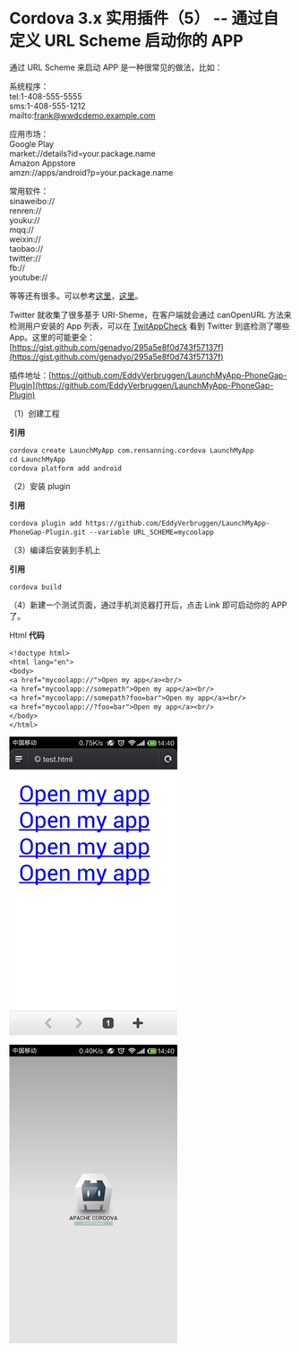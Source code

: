 # Cordova 3.x 实用插件（5） -- 通过自定义 URL Scheme 启动你的 APP

通过 URL Scheme 来启动 APP 是一种很常见的做法，比如： 

系统程序：   
tel:1-408-555-5555   
sms:1-408-555-1212   
mailto:frank@wwdcdemo.example.com   

应用市场：   
Google Play   
market://details?id=your.package.name   
Amazon Appstore   
amzn://apps/android?p=your.package.name   

常用软件：   
sinaweibo://   
renren://   
youku://   
mqq://   
weixin://   
taobao://   
twitter://   
fb://   
youtube://   

等等还有很多。可以参考[这里](http://www.zhihu.com/question/19907735)，[这里](http://wiki.akosma.com/IPhone_URL_Schemes)。 

Twitter 就收集了很多基于 URI-Sheme，在客户端就会通过 canOpenURL 方法来检测用户安装的 App 列表，可以在 [TwitAppCheck](http://epirat.github.io/TwitAppCheck/#/) 看到 Twitter 到底检测了哪些 App。这里的可能更全：[https://gist.github.com/genadyo/295a5e8f0d743f57137f](https://gist.github.com/genadyo/295a5e8f0d743f57137f) 

插件地址：[https://github.com/EddyVerbruggen/LaunchMyApp-PhoneGap-Plugin](https://github.com/EddyVerbruggen/LaunchMyApp-PhoneGap-Plugin) 

（1）创建工程 

**引用**

```
cordova create LaunchMyApp com.rensanning.cordova LaunchMyApp 
cd LaunchMyApp 
cordova platform add android
```

（2）安装 plugin 

**引用**

```
cordova plugin add https://github.com/EddyVerbruggen/LaunchMyApp-PhoneGap-Plugin.git --variable URL_SCHEME=mycoolapp
```

（3）编译后安装到手机上 

**引用**

```
cordova build
```


（4）新建一个测试页面，通过手机浏览器打开后，点击 Link 即可启动你的 APP 了。 

Html **代码**

```
<!doctype html>
<html lang="en">
<body>
<a href="mycoolapp://">Open my app</a><br/>
<a href="mycoolapp://somepath">Open my app</a><br/>
<a href="mycoolapp://somepath?foo=bar">Open my app</a><br/>
<a href="mycoolapp://?foo=bar">Open my app</a><br/>
</body>
</html>
```

![picture5.1](images/5.1.png)

![picture5.2](images/5.2.png)

